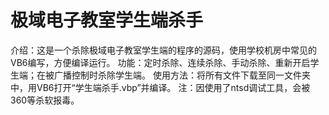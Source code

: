 # 极域电子教室学生端杀手
介绍：这是一个杀除极域电子教室学生端的程序的源码，使用学校机房中常见的VB6编写，方便编译运行。
功能：定时杀除、连续杀除、手动杀除、重新开启学生端；在被广播控制时杀除学生端。
使用方法：将所有文件下载至同一文件夹中，用VB6打开“学生端杀手.vbp”并编译。
注：因使用了ntsd调试工具，会被360等杀软报毒。
